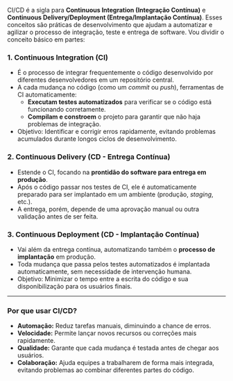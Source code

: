 CI/CD é a sigla para **Continuous Integration (Integração Contínua)** e **Continuous Delivery/Deployment (Entrega/Implantação Contínua)**. Esses conceitos são práticas de desenvolvimento que ajudam a automatizar e agilizar o processo de integração, teste e entrega de software. Vou dividir o conceito básico em partes:

### **1. Continuous Integration (CI)**

- É o processo de integrar frequentemente o código desenvolvido por diferentes desenvolvedores em um repositório central.
- A cada mudança no código (como um _commit_ ou _push_), ferramentas de CI automaticamente:
    - **Executam testes automatizados** para verificar se o código está funcionando corretamente.
    - **Compilam e constroem** o projeto para garantir que não haja problemas de integração.
- Objetivo: Identificar e corrigir erros rapidamente, evitando problemas acumulados durante longos ciclos de desenvolvimento.

### **2. Continuous Delivery (CD - Entrega Contínua)**

- Estende o CI, focando na **prontidão do software para entrega em produção**.
- Após o código passar nos testes de CI, ele é automaticamente preparado para ser implantado em um ambiente (produção, _staging_, etc.).
- A entrega, porém, depende de uma aprovação manual ou outra validação antes de ser feita.

### **3. Continuous Deployment (CD - Implantação Contínua)**

- Vai além da entrega contínua, automatizando também o **processo de implantação** em produção.
- Toda mudança que passa pelos testes automatizados é implantada automaticamente, sem necessidade de intervenção humana.
- Objetivo: Minimizar o tempo entre a escrita do código e sua disponibilização para os usuários finais.

---

### **Por que usar CI/CD?**

- **Automação:** Reduz tarefas manuais, diminuindo a chance de erros.
- **Velocidade:** Permite lançar novos recursos ou correções mais rapidamente.
- **Qualidade:** Garante que cada mudança é testada antes de chegar aos usuários.
- **Colaboração:** Ajuda equipes a trabalharem de forma mais integrada, evitando problemas ao combinar diferentes partes do código.
